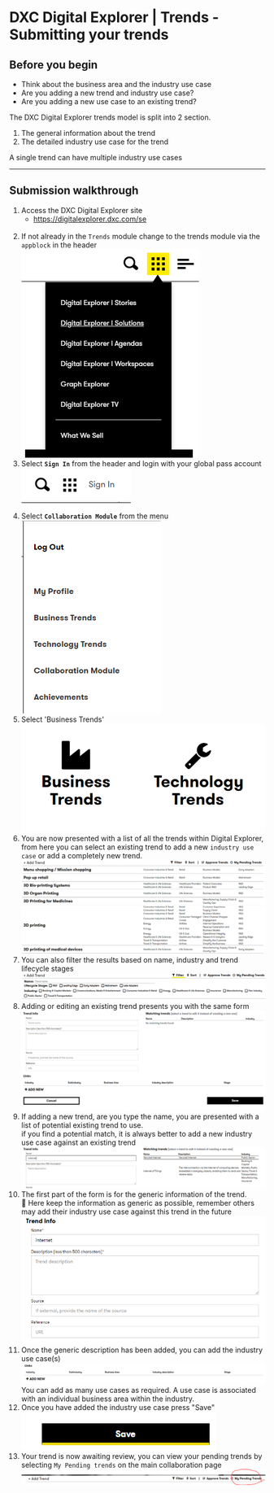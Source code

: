 # DXC Digital Explorer | Trends - Submitting your trends

## Before you begin

- Think about the business area and the industry use case
- Are you adding a new trend and industry use case?
- Are you adding a new use case to an existing trend?    

The DXC Digital Explorer trends model is split into 2 section.

1. The general information about the trend
2. The detailed industry use case for the trend

A single trend can have multiple industry use cases

---

## Submission walkthrough

1. Access the DXC Digital Explorer site
     - https://digitalexplorer.dxc.com/se
     <br>
1. If not already in the `Trends` module change to the trends module via the `appblock` in the header
    <br>![appblock](images/appblock.png)
1. Select **`Sign In`** from the header and login with your global pass account
    <br>![login](images/login.png)
1. Select **`Collaboration Module`** from the menu
    <br>![menu](images/menu.png)
    <br>
1. Select 'Business Trends'
    <br>![menu](images/collab1.png)
    <br>
1. You are now presented with a list of all the trends within Digital Explorer, from here you can select an existing trend to add a new `industry use case` or add a completely new trend.
    <br>![menu](images/collab2.png)
    <br>
1. You can also filter the results based on name, industry and trend lifecycle stages
    <br>![menu](images/collab3.png)
    <br>
1. Adding or editing an existing trend presents you with the same form
    <br>![menu](images/collab4.png)
    <br>
1. If adding a new trend, are you type the name, you are presented with a list of potential existing trend to use.
    <br> if you find a potential match, it is always better to add a new industry use case against an existing trend
    <br>![menu](images/collab5.png)
    <br>
1. The first part of the form is for the generic information of the trend.<br>
    :bookmark: Here keep the information as generic as possible, remember others may add their industry use case against this trend in the future
    <br>![menu](images/collab6.png)
    <br>
1. Once the generic description has been added, you can add the industry use case(s)
    <br>![menu](images/collab7.png)
    <br>
    You can add as many use cases as required.  A use case is associated with an individual business area within the industry.   
1. Once you have added the industry use case press "Save"
    <br>![menu](images/collab8.png)
    <br>
1. Your trend is now awaiting review, you can view your pending trends by selecting `My Pending trends` on the main collaboration page
    <br>![menu](images/collab9.png)
    <br>